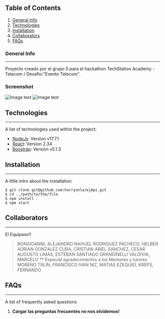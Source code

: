 ## Table of Contents
1. [General Info](#general-info)
2. [Technologies](#technologies)
3. [Installation](#installation)
4. [Collaborators](#Collaborators)
5. [FAQs](#faqs)
### General Info
***
Proyecto creado por el grupo 5 para el hackathon TechStation Academy - Telecom / Desafio:"Evento Telecom". 
### Screenshot
![Image text](https://github.com/harryunla/ejApi/blob/master/asdf.png)
![Image text](https://github.com/harryunla/ejApi/blob/master/frente.png)
## Technologies
***
A list of technologies used within the project:
* [NodeJs](https://nodejs.org/en/): Version v17.7.1
* [React](https://reactjs.org/): Version 2.34
* [Boostrap](https://getbootstrap.com/): Version v5.1.3
## Installation
***
A little intro about the installation. 
```
$ git clone git@github.com:harryunla/ejApi.git
$ cd ../path/to/the/file
$ npm install
$ npm start
```
## Collaborators
***
El Equipaso!!
>BONGIOANNI, ALEJANDRO NAHUEL
>RODRIGUEZ PACHECO, HELBER ADRIAN
>GONZALEZ CUBA, CRISTIAN ARIEL
>SANCHEZ, CESAR AUGUSTO
>LIMAS, ESTEBAN SANTIAGO
>GRANDINELLI VALDIVIA, MARCELO
** Especial agradecimientos a los Mentores y tutores
>MORENO TRLIN, FRANCISCO IVAN
>NIZ, MATIAS EZEQUIEL
>KREPS, FERNANDO


## FAQs
***
A list of frequently asked questions
1. **Cargar las preguntas frecuentes no nos olvidemos!**
